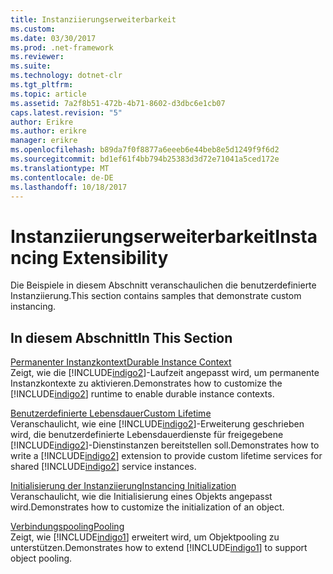 ```yaml
---
title: Instanziierungserweiterbarkeit
ms.custom: 
ms.date: 03/30/2017
ms.prod: .net-framework
ms.reviewer: 
ms.suite: 
ms.technology: dotnet-clr
ms.tgt_pltfrm: 
ms.topic: article
ms.assetid: 7a2f8b51-472b-4b71-8602-d3dbc6e1cb07
caps.latest.revision: "5"
author: Erikre
ms.author: erikre
manager: erikre
ms.openlocfilehash: b89da7f0f8877a6eeeb6e44beb8e5d1249f9f6d2
ms.sourcegitcommit: bd1ef61f4bb794b25383d3d72e71041a5ced172e
ms.translationtype: MT
ms.contentlocale: de-DE
ms.lasthandoff: 10/18/2017
---
```

# <a name="instancing-extensibility"></a><span data-ttu-id="b336b-102">Instanziierungserweiterbarkeit</span><span class="sxs-lookup"><span data-stu-id="b336b-102">Instancing Extensibility</span></span>
<span data-ttu-id="b336b-103">Die Beispiele in diesem Abschnitt veranschaulichen die benutzerdefinierte Instanziierung.</span><span class="sxs-lookup"><span data-stu-id="b336b-103">This section contains samples that demonstrate custom instancing.</span></span>  
  
## <a name="in-this-section"></a><span data-ttu-id="b336b-104">In diesem Abschnitt</span><span class="sxs-lookup"><span data-stu-id="b336b-104">In This Section</span></span>  
 [<span data-ttu-id="b336b-105">Permanenter Instanzkontext</span><span class="sxs-lookup"><span data-stu-id="b336b-105">Durable Instance Context</span></span>](../../../../docs/framework/wcf/samples/durable-instance-context.md)  
 <span data-ttu-id="b336b-106">Zeigt, wie die [!INCLUDE[indigo2](../../../../includes/indigo2-md.md)]-Laufzeit angepasst wird, um permanente Instanzkontexte zu aktivieren.</span><span class="sxs-lookup"><span data-stu-id="b336b-106">Demonstrates how to customize the [!INCLUDE[indigo2](../../../../includes/indigo2-md.md)] runtime to enable durable instance contexts.</span></span>  
  
 [<span data-ttu-id="b336b-107">Benutzerdefinierte Lebensdauer</span><span class="sxs-lookup"><span data-stu-id="b336b-107">Custom Lifetime</span></span>](../../../../docs/framework/wcf/samples/custom-lifetime.md)  
 <span data-ttu-id="b336b-108">Veranschaulicht, wie eine [!INCLUDE[indigo2](../../../../includes/indigo2-md.md)]-Erweiterung geschrieben wird, die benutzerdefinierte Lebensdauerdienste für freigegebene [!INCLUDE[indigo2](../../../../includes/indigo2-md.md)]-Dienstinstanzen bereitstellen soll.</span><span class="sxs-lookup"><span data-stu-id="b336b-108">Demonstrates how to write a [!INCLUDE[indigo2](../../../../includes/indigo2-md.md)] extension to provide custom lifetime services for shared [!INCLUDE[indigo2](../../../../includes/indigo2-md.md)] service instances.</span></span>  
  
 [<span data-ttu-id="b336b-109">Initialisierung der Instanziierung</span><span class="sxs-lookup"><span data-stu-id="b336b-109">Instancing Initialization</span></span>](../../../../docs/framework/wcf/samples/instancing-initialization.md)  
 <span data-ttu-id="b336b-110">Veranschaulicht, wie die Initialisierung eines Objekts angepasst wird.</span><span class="sxs-lookup"><span data-stu-id="b336b-110">Demonstrates how to customize the initialization of an object.</span></span>  
  
 [<span data-ttu-id="b336b-111">Verbindungspooling</span><span class="sxs-lookup"><span data-stu-id="b336b-111">Pooling</span></span>](../../../../docs/framework/wcf/samples/pooling.md)  
 <span data-ttu-id="b336b-112">Zeigt, wie [!INCLUDE[indigo1](../../../../includes/indigo1-md.md)] erweitert wird, um Objektpooling zu unterstützen.</span><span class="sxs-lookup"><span data-stu-id="b336b-112">Demonstrates how to extend [!INCLUDE[indigo1](../../../../includes/indigo1-md.md)] to support object pooling.</span></span>
